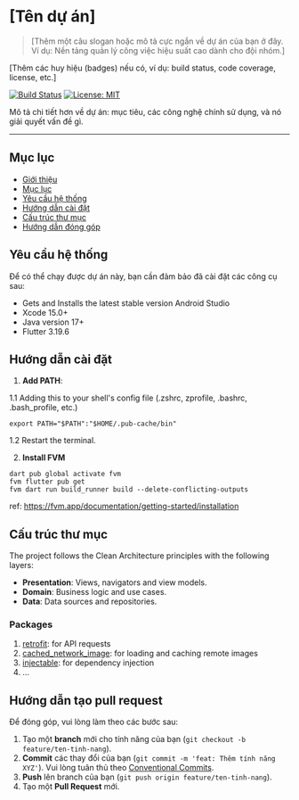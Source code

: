 # **[Tên dự án]**

> [Thêm một câu slogan hoặc mô tả cực ngắn về dự án của bạn ở đây. Ví dụ: Nền tảng quản lý công việc hiệu suất cao dành cho đội nhóm.]

[Thêm các huy hiệu (badges) nếu có, ví dụ: build status, code coverage, license, etc.]

[![Build Status](https://shields.io/travis/com/user/repo.svg)](https://travis-ci.com/user/repo)
[![License: MIT](https://img.shields.io/badge/License-MIT-yellow.svg)](https://opensource.org/licenses/MIT)

Mô tả chi tiết hơn về dự án: mục tiêu, các công nghệ chính sử dụng, và nó giải quyết vấn đề gì.

---

## **Mục lục**

* [Giới thiệu](#tên-dự-án)
* [Mục lục](#mục-lục)
* [Yêu cầu hệ thống](#yêu-cầu-hệ-thống)
* [Hướng dẫn cài đặt](#hướng-dẫn-cài-đặt)
* [Cấu trúc thư mục](#cấu-trúc-thư-mục)
* [Hướng dẫn đóng góp](#hướng-dẫn-tạo-pull-request)

## **Yêu cầu hệ thống**

Để có thể chạy được dự án này, bạn cần đảm bảo đã cài đặt các công cụ sau:

- Gets and Installs the latest stable version Android Studio
- Xcode 15.0+
- Java version 17+
- Flutter 3.19.6


## **Hướng dẫn cài đặt**

1. **Add PATH**:

1.1 Adding this to your shell's config file (.zshrc, zprofile, .bashrc, .bash_profile, etc.)
```
export PATH="$PATH":"$HOME/.pub-cache/bin"
```

1.2 Restart the terminal.

2. **Install FVM**
```
dart pub global activate fvm
fvm flutter pub get
fvm dart run build_runner build --delete-conflicting-outputs
```

ref: https://fvm.app/documentation/getting-started/installation

## Cấu trúc thư mục

The project follows the Clean Architecture principles with the following layers:

- **Presentation**: Views, navigators and view models.
- **Domain**: Business logic and use cases.
- **Data**: Data sources and repositories.

### Packages

1. [retrofit](https://github.com/trevorwang/retrofit.dart/): for API requests
2. [cached_network_image](https://github.com/Baseflow/flutter_cached_network_image): for loading and caching remote images
3. [injectable](https://github.com/Milad-Akarie/injectable): for dependency injection
4. ...

## **Hướng dẫn tạo pull request**

Để đóng góp, vui lòng làm theo các bước sau:

1.  Tạo một **branch** mới cho tính năng của bạn (`git checkout -b feature/ten-tinh-nang`).
2.  **Commit** các thay đổi của bạn (`git commit -m 'feat: Thêm tính năng XYZ'`). Vui lòng tuân thủ theo [Conventional Commits](https://www.conventionalcommits.org/).
3.  **Push** lên branch của bạn (`git push origin feature/ten-tinh-nang`).
4.  Tạo một **Pull Request** mới.
